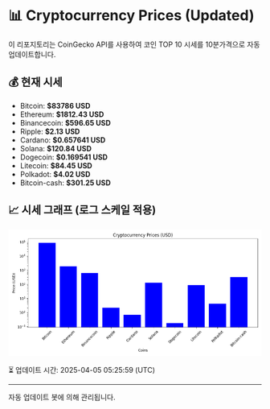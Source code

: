 
# 📊 Cryptocurrency Prices (Updated)

이 리포지토리는 CoinGecko API를 사용하여 코인 TOP 10 시세를 10분가격으로 자동 업데이트합니다.

## 💰 현재 시세
- Bitcoin: **$83786 USD**
- Ethereum: **$1812.43 USD**
- Binancecoin: **$596.65 USD**
- Ripple: **$2.13 USD**
- Cardano: **$0.657641 USD**
- Solana: **$120.84 USD**
- Dogecoin: **$0.169541 USD**
- Litecoin: **$84.45 USD**
- Polkadot: **$4.02 USD**
- Bitcoin-cash: **$301.25 USD**

## 📈 시세 그래프 (로그 스케일 적용)
![Crypto Prices](crypto_prices.png)

⏳ 업데이트 시간: 2025-04-05 05:25:59 (UTC)

---
자동 업데이트 봇에 의해 관리됩니다.
